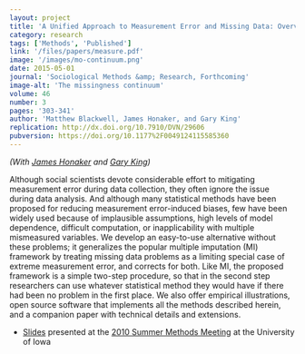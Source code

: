 ```yaml
---
layout: project
title: 'A Unified Approach to Measurement Error and Missing Data: Overview and Applications'
category: research
tags: ['Methods', 'Published']
link: '/files/papers/measure.pdf'
image: '/images/mo-continuum.png'
date: 2015-05-01
journal: 'Sociological Methods &amp; Research, Forthcoming'
image-alt: 'The missingness continuum'
volume: 46
number: 3
pages: '303-341'
author: 'Matthew Blackwell, James Honaker, and Gary King'
replication: http://dx.doi.org/10.7910/DVN/29606
pubversion: https://doi.org/10.1177%2F0049124115585360
---
```


*(With [James Honaker][] and [Gary King][])*

  Although social scientists devote considerable effort to mitigating
  measurement error during data collection, they often ignore the
  issue during data analysis. And although many statistical methods
  have been proposed for reducing measurement error-induced biases,
  few have been widely used because of implausible assumptions, high
  levels of model dependence, difficult computation, or
  inapplicability with multiple mismeasured variables. We develop an
  easy-to-use alternative without these problems; it generalizes the
  popular multiple imputation (MI) framework by treating missing data
  problems as a limiting special case of extreme measurement error,
  and corrects for both. Like MI, the proposed framework is a simple
  two-step procedure, so that in the second step researchers can use
  whatever statistical method they would have if there had been no
  problem in the first place. We also offer empirical illustrations,
  open source software that implements all the methods described
  herein, and a companion paper with technical details and extensions.

* [Slides][mo-slides] presented at the [2010 Summer Methods Meeting][polmeth2010] at the University of Iowa

[mo-paper]: http://gking.harvard.edu/files/measure.pdf
[mo-slides]:  http://www.mattblackwell.org/files/papers/merror-methods.pdf
[polmeth2010]: http://www.polisci.uiowa.edu/polmeth/index.html
[James Honaker]: http://hona.kr/
[Gary King]: http://gking.harvard.edu
